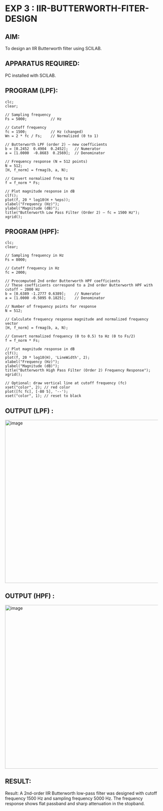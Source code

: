 # EXP 3 : IIR-BUTTERWORTH-FITER-DESIGN

## AIM: 

 To design an IIR Butterworth filter  using SCILAB. 

## APPARATUS REQUIRED: 
PC installed with SCILAB. 

## PROGRAM (LPF):
```
clc;
clear;

// Sampling frequency
Fs = 5000;           // Hz

// Cutoff frequency
fc = 1500;           // Hz (changed)
Wn = 2 * fc / Fs;    // Normalized (0 to 1)

// Butterworth LPF (order 2) — new coefficients
b = [0.2452  0.4904  0.2452];   // Numerator
a = [1.0000  -0.8683  0.2569];  // Denominator

// Frequency response (N = 512 points)
N = 512;
[H, f_norm] = frmag(b, a, N);

// Convert normalized freq to Hz
f = f_norm * Fs;

// Plot magnitude response in dB
clf();
plot(f, 20 * log10(H + %eps));
xlabel("Frequency (Hz)");
ylabel("Magnitude (dB)");
title("Butterworth Low Pass Filter (Order 2) — fc = 1500 Hz");
xgrid();
```




## PROGRAM (HPF): 
```
clc;
clear;

// Sampling frequency in Hz
Fs = 8000;

// Cutoff frequency in Hz
fc = 2000;

// Precomputed 2nd order Butterworth HPF coefficients
// These coefficients correspond to a 2nd order Butterworth HPF with cutoff ~ 2000 Hz
b = [0.6389 -1.2777 0.6389];    // Numerator
a = [1.0000 -0.5095 0.1825];    // Denominator

// Number of frequency points for response
N = 512;

// Calculate frequency response magnitude and normalized frequency vector
[H, f_norm] = frmag(b, a, N);

// Convert normalized frequency (0 to 0.5) to Hz (0 to Fs/2)
f = f_norm * Fs;

// Plot magnitude response in dB
clf();
plot(f, 20 * log10(H), 'LineWidth', 2);
xlabel("Frequency (Hz)");
ylabel("Magnitude (dB)");
title("Butterworth High Pass Filter (Order 2) Frequency Response");
xgrid();

// Optional: draw vertical line at cutoff frequency (fc)
xset("color", 2); // red color
plot([fc fc], [-80 5], '--');
xset("color", 1); // reset to black
```




## OUTPUT (LPF) : 
<img width="959" height="537" alt="image" src="https://github.com/user-attachments/assets/7357fba4-3885-44ab-af3c-399dabafd08c" />


## OUTPUT (HPF) : 
<img width="959" height="539" alt="image" src="https://github.com/user-attachments/assets/26d1bfa8-df45-4a77-b1e3-327376c7f482" />


## RESULT: 
Result:
A 2nd-order IIR Butterworth low-pass filter was designed with cutoff frequency 1500 Hz and sampling frequency 5000 Hz.
The frequency response shows flat passband and sharp attenuation in the stopband.
